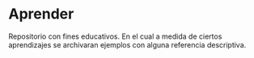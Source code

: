 Aprender
========

Repositorio con fines educativos. En el cual a medida de ciertos aprendizajes se archivaran ejemplos con alguna referencia descriptiva.
